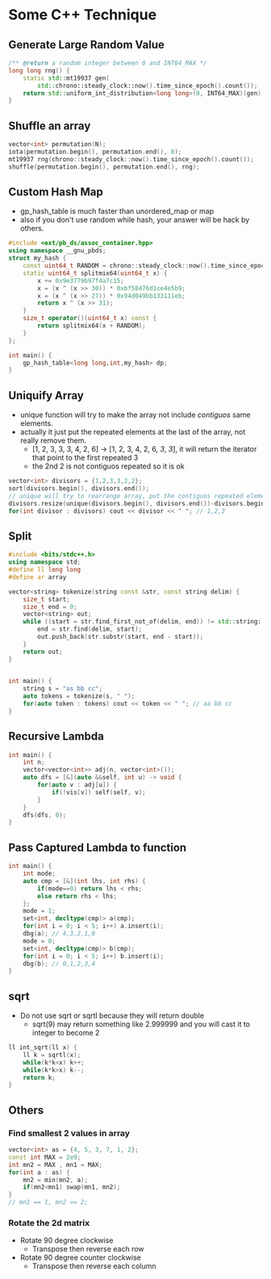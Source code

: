 # Some C++ Technique

## Generate Large Random Value
``` cpp
/** @return a random integer between 0 and INT64_MAX */
long long rng() {
	static std::mt19937 gen(
	    std::chrono::steady_clock::now().time_since_epoch().count());
	return std::uniform_int_distribution<long long>(0, INT64_MAX)(gen);
}
```
## Shuffle an array
``` cpp
vector<int> permutation(N);
iota(permutation.begin(), permutation.end(), 0);
mt19937 rng(chrono::steady_clock::now().time_since_epoch().count());
shuffle(permutation.begin(), permutation.end(), rng);
```

## Custom Hash Map
- gp_hash_table is much faster than unordered_map or map
- also if you don't use random while hash, your answer will be hack by others.
```cpp
#include <ext/pb_ds/assoc_container.hpp>
using namespace __gnu_pbds;
struct my_hash {
    const uint64_t RANDOM = chrono::steady_clock::now().time_since_epoch().count();
    static uint64_t splitmix64(uint64_t x) {
        x += 0x9e3779b97f4a7c15;
        x = (x ^ (x >> 30)) * 0xbf58476d1ce4e5b9;
        x = (x ^ (x >> 27)) * 0x94d049bb133111eb;
        return x ^ (x >> 31);
    }
    size_t operator()(uint64_t x) const {
        return splitmix64(x + RANDOM);
    }
};

int main() {
    gp_hash_table<long long,int,my_hash> dp;
}
```

## Uniquify Array
* unique function will try to make the array not include *contiguos* same elements.
* actually it just put the repeated elements at the last of the array, not really remove them.
    + [1, 2, 3, 3, 3, 4, 2, 6] -> [1, 2, 3, 4, 2, 6, *3*, *3*], it will return the iterator that point to the first repeated 3
    + the 2nd 2 is not contiguos repeated so it is ok
```cpp
vector<int> divisors = {1,2,3,3,2,2};
sort(divisors.begin(), divisors.end());
// unique will try to rearrange array, put the contiguos repeated elements to the last of the array, and return the last iterator
divisors.resize(unique(divisors.begin(), divisors.end())-divisors.begin());
for(int divisor : divisors) cout << divisor << " "; // 1,2,3
```

## Split
``` cpp
#include <bits/stdc++.h>
using namespace std;
#define ll long long
#define ar array

vector<string> tokenize(string const &str, const string delim) {
    size_t start;
    size_t end = 0;
    vector<string> out;
    while ((start = str.find_first_not_of(delim, end)) != std::string::npos) {
        end = str.find(delim, start);
        out.push_back(str.substr(start, end - start));
    }
    return out;
}
 

int main() {
    string s = "as bb cc";
    auto tokens = tokenize(s, " ");
    for(auto token : tokens) cout << token << " "; // aa bb cc 
}
```

## Recursive Lambda
``` cpp
int main() {
    int n;
    vector<vector<int>> adj(n, vector<int>());
    auto dfs = [&](auto &&self, int u) -> void {
        for(auto v : adj[u]) {
            if(!vis[v]) self(self, v);
        }
    }
    dfs(dfs, 0);
}
```

## Pass Captured Lambda to function
``` cpp
int main() {
    int mode;
    auto cmp = [&](int lhs, int rhs) {
        if(mode==0) return lhs < rhs;
        else return rhs < lhs;
    };
    mode = 1;
    set<int, decltype(cmp)> a(cmp);
    for(int i = 0; i < 5; i++) a.insert(i);
    dbg(a); // 4,3,2,1,0
    mode = 0;
    set<int, decltype(cmp)> b(cmp);
    for(int i = 0; i < 5; i++) b.insert(i);
    dbg(b); // 0,1,2,3,4
}
```

## sqrt
* Do not use sqrt or sqrtl because they will return double
    + sqrt(9) may return something like 2.999999 and you will cast it to integer to become 2
``` cpp
ll int_sqrt(ll x) {
    ll k = sqrtl(x);
    while(k*k<x) k++;
    while(k*k>x) k--;
    return k;
}
```

## Others
### Find smallest 2 values in array
``` cpp
vector<int> as = {4, 5, 3, 7, 1, 2};
const int MAX = 2e9;
int mn2 = MAX , mn1 = MAX;
for(int a : as) {
    mn2 = min(mn2, a);
    if(mn2<mn1) swap(mn1, mn2);
}
// mn1 == 1, mn2 == 2;
```
### Rotate the 2d matrix
* Rotate 90 degree clockwise
    - Transpose then reverse each row
* Rotate 90 degree counter clockwise
    - Transpose then reverse each column
